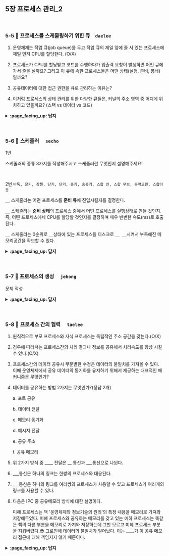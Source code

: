 
## 5장 프로세스 관리_2

<br>

### 5-5 :fallen_leaf: 프로세스를 스케줄링하기 위한 큐　`daelee`
 
1. 운영체제는 작업 큐(job queue)를 두고 작업 큐의 제일 앞에 줄 서 있는 프로세스에 제일 먼저 CPU를 할당한다. (O/X)

2. 프로세스가 CPU를 할당받고 코드를 수행하다가 입출력 요청이 발생하면 어떤 큐에 가서 줄을 설까요? 그리고 이 큐에 속한 프로세스들은 어떤 상태(실행, 준비, 봉쇄) 일까요?

3. 공유데이터에 대한 접근 권한을 큐로 관리하는 이유는?

4. 이처럼 프로세스의 상태 관리를 위한 다양한 큐들은, 커널의 주소 영역 중 어디에 위치하고 있을까요? (스택 vs 데이터 vs 코드)



<details>
<summary> <b> :page_facing_up: 답지 </b>  </summary>
<div markdown="1">
 


1. 운영체제는 작업 큐(job queue)를 두고 작업 큐의 제일 앞에 줄 서 있는 프로세스에 제일 먼저 CPU를 할당한다. (O/X)

   > 정답 : **X**
   >
   > 운영체제는 **준비 큐(ready queue)**를 두고 준비 큐의 제일 앞에 줄 서 있는 프로세스에 제일 먼저 CPU를 할당한다. 
   >
   > 작업 큐는 프로세스의 상태와 무관하게 현재 시스템 내에 있는 모든 큐가 작업 큐에 속하게 된다.

2. 프로세스가 CPU를 할당받고 코드를 수행하다가 입출력 요청이 발생하면 어떤 큐에 가서 줄을 설까요? 그리고 이 큐에 속한 프로세스들은 어떤 상태(실행, 준비, 봉쇄) 일까요?

   > 정답 : **장치 큐, 봉쇄 상태**
   >
   > 운영체제는 자원별로 장치 큐(device queue)를 둔다. 
   >
   > 1. 예를 들어 키보드 입출력 요청이 발생했다면 프로세스는 키보드 입출력 장치 큐에 가서 줄을 서게 된다. 
   > 2. **장치 큐에 속한 프로세스는 봉쇄 상태**에 있다가 원하는 데이터를 로컬버퍼로 받아들인 후
   > 3. 키보드 컨트롤러가 인터럽트를 발생시키면 **준비 상태로 바뀌어 준비 큐로 이동**한다.
   >
   > ![image](https://user-images.githubusercontent.com/37580034/96361349-dfd86c00-115f-11eb-8c22-35506617228c.png)

3. 공유데이터에 대한 접근 권한을 큐로 관리하는 이유는?

   > 정답 : 
   >
   > 어떤 프로세스가 공유 데이터를 사용하는 중에 다른 프로세스가 같은 데이터를 접근하면 **데이터에 대한 일관성이 훼손될 수 있어서**. 공유 데이터같은 소프트웨어 자원또한 매 시점 하나의 프로세스 만이 접근할 수 있도록 큐로 관리한다.

4. 이처럼 프로세스의 상태 관리를 위한 다양한 큐들은, 커널의 주소 영역 중 어디에 위치하고 있을까요? (스택 vs 데이터 vs 코드)

   > 프로그램이 사용하는 데이터를 저장하는 **데이터 영역**에 둔다.

</div>
</details>
<br><br>



### 5-6 :fallen_leaf: 스케줄러	　`secho`

1번 

스케줄러의 종류 3가지를 작성해주시고 스케줄러란 무엇인지 설명해주세요!

<br>

2번
`바둑, 장기, 장첸, 단기, 단거, 중기, 송중기, 스왑 인, 스왑 무브, 문맥교환, 스왑아웃`

`__` 스케줄러는 어떤 프로세스를 **준비 큐**에 진입시킬지를 결정한다.

`__` 스케줄러는 **준비 상태**의 프로세스 중에서 어떤 프로세스를 실행상태로 만들 것인지. 즉, 어떤 프로세스에세 CPU를 할당할 것인지를 결정하며 매우 빈번한 속도(ms)로 호출된다.

`__` 스케줄러는 0순위로 `__`상태에 있는 프로세스들 디스크로 `__ __`시켜서 부족해진 메모리공간을 확보할 수 있다.




<details>
<summary> <b> :page_facing_up: 답지 </b>  </summary>
<div markdown="1">

1번 

스케줄러의 종류 3가지를 작성해주시고 스케줄러란 무엇인지 설명해주세요!

- 장기, 단기, 중기스케줄러가 있음
- 스케줄러 : 어떤 ps에게 자원을 할당할지를 결정하는 os 커널의 코드
  - 추가 : `준비 큐`에 존재하는 프로세스들을 특정한 `우선순위` 기반으로 CPU를 할당받게 해주는 역할

2번

`바둑, 장기, 장첸, 단기, 단거, 중기, 거중기, 스왑 인, 스왑 무브, 문맥교환, 스왑아웃`

`장기` 스케줄러는 어떤 프로세스를 **준비 큐**에 진입시킬지를 결정한다.

`단기` 스케줄러는 **준비 상태**의 프로세스 중에서 어떤 프로세스를 실행상태로 만들 것인지. 즉, 어떤 프로세스에세 CPU를 할당할 것인지를 결정하며 매우 빈번한 속도(ms)로 호출된다.

`중기` 스케줄러는 0순위로 `봉쇄`상태에 있는 프로세스들 디스크로 `스왑 아웃`시켜서 부족해진 메모리공간을 확보할 수 있다.



suspended ready : 준비 상태에 있던 프로세스가 디스크로 스왑아웃

suspended blocked : 봉쇄 상태에 있던 프로세스가 디스크로 스왑아웃



**new : 프로세스 생성중**

프로세스를 생성하고 있는 단계로 커널 공간에 PCB가 만들어진 상태

 

**ready : 프로세스가 CPU를 기다리는 상태**

프로세스가 메모리에 적재된 상태로 실행하는데 필요한 자원을 모두 얻은 상태

아직 CPU를 받지는 않았지만 CPU를 할당 받으면 바로 실행 가능한 상태

ready상태를 가지는 여러개의 프로세스들이 존재할 수 있음

 

**running : 프로세스가 CPU를 할당받아 명령어를 수행중인 상태**

일반적으로 CPU가 하나이기 때문에, 여러 프로세스가 동시에 실행되도 실제로 실행중인 프로세스는 매 시점 하나 뿐임

 

**blocked : 프로세스가 CPU를 할당 받아도 당장 실행할 수 없는 상태**

현재 프로세스가 I/O작업 등을 을 처리중 상태를 의미

​         

**terminated : 프로세스의 실행 종료**

프로세스의 실행이 완료되고 할당된 CPU를 반납, 커널공간내의 PCB는 남아 있음

 

**suspended : 프로세스의 중지 상태**

suspended 상태의 프로세스는 메모리를 강제로 뺏긴 상태로 특정한 이유로 프로세스의 수행이 정지된 상태를 의미하며, 외부에서 다시 재개시키지 않는 이상 다시 활성화 될 수 없음중기 스케줄러에 의해 디스크로 스왑 아웃된 프로세스의 상태가 대표적인 

suspenden상태라 할 수 있음. suspended ready와 suspended blocked가 있음

[출처](https://kosaf04pyh.tistory.com/190)


</div>
</details>
<br><br>



### 5-7 :fallen_leaf: 프로세스의 생성	　`jehong`
 
문제 작성


<details>
<summary> <b> :page_facing_up: 답지 </b>  </summary>
<div markdown="1">
 
답 작성 

</div>
</details>
<br><br>

### 5-8 :fallen_leaf: 프로세스 간의 협력	　`taelee`

1. 원칙적으로 부모 프로세스와 자식 프로세스는 독립적인 주소 공간을 갖는다.(O/X)

2. 경우에 따라서는 프로세스간의 처리 결과나 정보를 공유해서 처리속도를 향상 시킬 수 있다.(O/X)

3. 프로세스간의 데이터 공유시 무분별한 수정은 데이터의 불일치를 가져올 수 있다. 이때 운영체제에서 공유 데이터의 동기화를 유지하기 위해서 제공하는 대표적인 매커니즘은 무엇인가?

4. 데이터를 공유하는 방법 2가지는 무엇인가?(정답 2개)

   a. 포트 공유

   b. 데이터 전달

   c. 메모리 동기화

   d. 메시지 전달

   e. 공유 주소

   f.  공유 메모리

5. 위 2가지 방식 중 ____ 전달은 __ 통신과 ___통신으로 나뉜다.

6. ___통신은 하나의 링크는 한쌍의 프로세스와 대응된다.

7. ___통신은 하나의 링크를 여러쌍의 프로세스가 사용할 수 있고 프로세스가 여러개의 링크를 사용할 수 있다.

8. 다음은 IPC 중 공유메모리 방식에 대한 설명이다.

   미혜 프로세스는 책 '운영체제와 정보기술의 원리'의 특정 내용을 메모리로 가져와 저장해두었다. 미혜 프로세스와 공유하는 메모리를 갖고 있는 예하 프로세스는 똑같은 책의 다른 부분을 메모리로 가져와 저장하는데 그만 모르고 미혜 프로세스 부분을 지워버렸다.😳 그로인해 데이터의 불일치가 일어났다. 이는 ____가 이 공유 메모리 접근에 대해 책임지지 않기 때문이다.


<details>
<summary> <b> :page_facing_up: 답지 </b>  </summary>
<div markdown="1">


1. 원칙적으로 부모 프로세스와 자식 프로세스는 독립적인 주소 공간을 갖는다.(**O**/X)

2. 경우에 따라서는 프로세스간의 처리 결과나 정보를 공유해서 처리속도를 향상 시킬 수 있다.(**O**/X)

3. 프로세스간의 데이터 공유시 무분별한 수정은 데이터의 불일치를 가져올 수 있다. 이때 운영체제에서 공유 데이터의 동기화를 유지하기 위해서 제공하는 대표적인 매커니즘은 무엇인가? **IPC(Inter-Process Communication)**

4. 데이터를 공유하는 방법 2가지는 무엇인가?(정답 2개)

   a. 포트 공유

   b. 데이터 전달

   c. 메모리 동기화

   **d. 메시지 전달**

   e. 공유 주소

   **f.  공유 메모리**

5. 위 2가지 방식 중 ____ 전달은 __ 통신과 ___통신으로 나뉜다.

   **메시지, 직접, 간접**

6. ___통신은 하나의 링크는 한쌍의 프로세스와 대응된다.

   **직접**

7. ___통신은 하나의 링크를 여러쌍의 프로세스가 사용할 수 있고 프로세스가 여러개의 링크를 사용할 수 있다.

   **간접**

8. 다음은 IPC 중 공유메모리 방식에 대한 설명이다.

   미혜 프로세스는 책 '운영체제와 정보기술의 원리'의 특정 내용을 메모리로 가져와 저장해 두었다. 미혜 프로세스와 공유하는 메모리를 갖고 있는 예하 프로세스는 똑같은 책의 다른 부분을 메모리로 가져와 저장하는데 그만 모르고 미혜 프로세스 부분을 지워버렸다.😳 그로인해 데이터의 불일치가 일어났다. 이는 ____가 이 공유 메모리 접근에 대해 책임지지 않기 때문이다.

   **커널**

</div>
</details>
<br><br>
